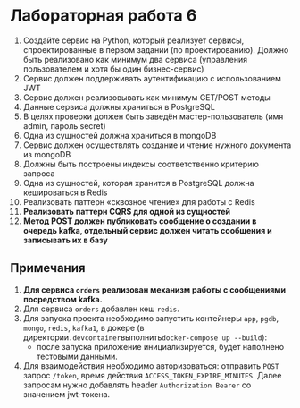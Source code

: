 # Лабораторная работа 6

1. Создайте сервис на Python, который реализует сервисы, спроектированные в первом задании (по проектированию). Должно быть реализовано как минимум два сервиса (управления пользователем и хотя бы один бизнес-сервис)
2. Сервис должен поддерживать аутентификацию с использованием JWT
3. Сервис должен реализовывать как минимум GET/POST методы
4. Данные сервиса должны храниться в PostgreSQL
5. В целях проверки должен быть заведён мастер-пользователь (имя admin, пароль secret)
6. Одна из сущностей должна храниться в mongoDB
7. Сервис должен осуществлять создание и чтение нужного документа из
   mongoDB
8. Должны быть построены индексы соответственно критерию запроса
9. Одна из сущностей, которая хранится в PostgreSQL должна кешироваться в Redis
10. Реализовать паттерн «сквозное чтение» для работы с Redis
11. **Реализовать паттерн CQRS для одной из сущностей**
12. **Метод POST должен публиковать сообщение о создании в очередь kafka,
    отдельный сервис должен читать сообщения и записывать их в базу**

## Примечания

1. **Для сервиса `orders` реализован механизм работы с сообщениями посредством kafka.**
2. Для сервиса `orders` добавлен кеш `redis`.
3. Для запуска проекта необходимо запустить контейнеры `app`, `pgdb`, `mongo`, `redis`, `kafka1`, в докере (в директории`.devcontainer`выполнить`docker-compose up --build`):
   - после запуска приложение инициализируется, будет наполнено тестовыми данными.
4. Для взаимодействия необходимо авторизоваться: отправить `POST` запрос `/token`, время действия `ACCESS_TOKEN_EXPIRE_MINUTES`. Далее запросам нужно добавлять header `Authorization Bearer` со значением jwt-токена.
